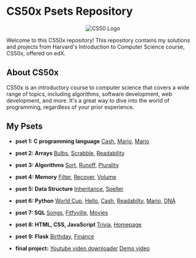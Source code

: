 # CS50x Psets Repository

<p align="center">
  <img src="https://miro.medium.com/v2/resize:fit:700/1*IYCifTCCR2ah-79u94Z3wg.png" alt="CS50 Logo" />
</p>



Welcome to this CS50x repository! This repository contains my solutions and projects from Harvard's Introduction to Computer Science course, CS50x, offered on edX.

## About CS50x

CS50x is an introductory course to computer science that covers a wide range of topics, including algorithms, software development, web development, and more. It's a great way to dive into the world of programming, regardless of your prior experience.

## My Psets

- **pset 1: C programming language** [Cash](https://github.com/aymane66/CS50x/tree/main/cash), [Mario](https://github.com/aymane66/CS50x/tree/main/mario-less), [Mario](https://github.com/aymane66/CS50x/tree/main/hello)
- **pset 2: Arrays** [Bulbs](https://github.com/aymane66/CS50x/tree/main/bulbs), [Scrabble](https://github.com/aymane66/CS50x/tree/main/scrabble), [Readability](https://github.com/aymane66/CS50x/tree/main/readability)
- **pset 3: Algorithms** [Sort](https://github.com/aymane66/CS50x/tree/main/sort), [Runoff](https://github.com/aymane66/CS50x/tree/main/runoff), [Plurality](https://github.com/aymane66/CS50x/tree/main/plurality)
- **pset 4: Memory** [Filter](https://github.com/aymane66/CS50x/tree/main/filter-less), [Recover](https://github.com/aymane66/CS50x/tree/main/recover), [Volume](https://github.com/aymane66/CS50x/tree/main/volume)
- **pset 5: Data Structure** [Inheritance](https://github.com/aymane66/CS50x/tree/main/inheritance), [Speller]()
- **pset 6: Python** [World Cup](https://github.com/aymane66/CS50x/tree/main/world-cup), [Hello](https://github.com/aymane66/CS50x/tree/main/sentimental-hello), [Cash](https://github.com/aymane66/CS50x/tree/main/sentimental-cash), [Readabilty](https://github.com/aymane66/CS50x/tree/main/sentimental-readability), [Mario](https://github.com/aymane66/CS50x/tree/main/sentimental-mario-less), [DNA](https://github.com/aymane66/CS50x/tree/main/dna) 
- **pset 7: SQL** [Songs](https://github.com/aymane66/CS50x/tree/main/Songs), [Fitfyville](https://github.com/aymane66/CS50x/tree/main/Fiftyville), [Movies](https://github.com/aymane66/CS50x/tree/main/Movies)
- **pset 8: HTML, CSS, JavaScript** [Trivia](https://github.com/aymane66/CS50x/tree/main/Trivia), [Homepage](https://github.com/aymane66/CS50x/tree/main/Homepage)
- **pset 9: Flask** [Birthday](https://github.com/aymane66/CS50x/tree/main/birthdays), [Finance](https://github.com/aymane66/CS50x/tree/main/Finance)

- **final project:** [Youtube video downloader](https://github.com/aymane66/CS50x/tree/main/Youtube%20Downloader) [Demo video](https://vimeo.com/894122971)

